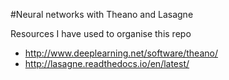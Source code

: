 #Neural networks with Theano and Lasagne

Resources I have used to organise this repo

- http://www.deeplearning.net/software/theano/
- http://lasagne.readthedocs.io/en/latest/

